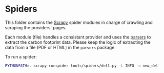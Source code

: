# Spiders

This folder contains the [Scrapy](https://scrapy.org/) spider modules in charge of crawling and
scraping the providers' pages.

Each module (file) handles a consistant provider and uses the [parsers](../parsers) to extract
the carbon footprint data. Please keep the logic of extracting the data from a file (PDF or HTML)
in the `parsers` package.

To run a spider:

```sh
PYTHONPATH=. scrapy runspider tools/spiders/dell.py -L INFO -o new_dell.csv -s AUTOTHROTTLE_ENABLED=1 -a existing=dell.csv
```
